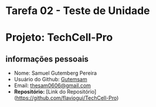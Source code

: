 # Tarefa 02 - Teste de Unidade
# Projeto: TechCell-Pro

## informações pessoais
- Nome: Samuel Gutemberg Pereira
- Usuário do Github: [Gutemsam](https://github.com/gutemsam)
- Email: <thesam0606@gmail.com>
- 
  **Repositório:** [Link do Repositório] (https://github.com/flaviogui/TechCell-Pro)
